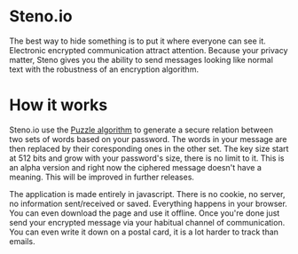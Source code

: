 Steno.io
=====

The best way to hide something is to put it where everyone can see it.
Electronic encrypted communication attract attention. Because your privacy matter, Steno gives you the ability to send messages looking like normal text with the robustness of an encryption algorithm.

# How it works
Steno.io use the [Puzzle algorithm](http://eprint.iacr.org/2013/551) to generate a secure relation between two sets of words based on your password. The words in your message are then replaced by their coresponding ones in the other set. The key size start at 512 bits and grow with your password's size, there is no limit to it. This is an alpha version and right now the ciphered message doesn't have a meaning. This will be improved in further releases.</p>

The application is made entirely in javascript. There is no cookie, no server, no information sent/received or saved. Everything happens in your browser. You can even download the page and use it offline. Once you're done just send your encrypted message via your habitual channel of communication. You can even write it down on a postal card, it is a lot harder to track than emails.
